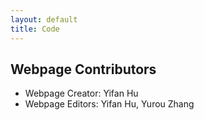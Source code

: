 ```yaml
---
layout: default
title: Code
---
```

<!--
# Code Page
The code of the PI-TG project

[zhangyurou][ZYR-organization] /
[PI-TG Project](https://github.com/zhangyurou/PI-TG)


[ZYR-organization]: https://github.com/zhangyurou
-->

<div style="margin-top: 20px;">
    <h2>Webpage Contributors</h2>
    <ul>
        <li>Webpage Creator: Yifan Hu</li>
        <li>Webpage Editors: Yifan Hu, Yurou Zhang</li>
    </ul>
</div>
